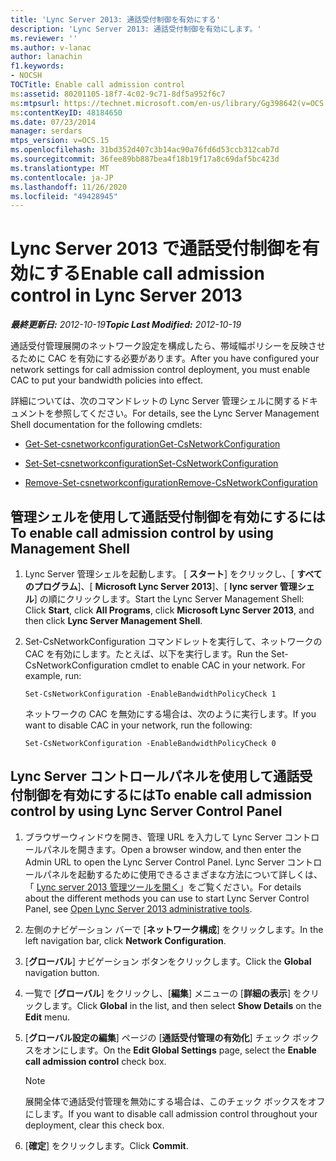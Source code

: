 ```yaml
---
title: 'Lync Server 2013: 通話受付制御を有効にする'
description: 'Lync Server 2013: 通話受付制御を有効にします。'
ms.reviewer: ''
ms.author: v-lanac
author: lanachin
f1.keywords:
- NOCSH
TOCTitle: Enable call admission control
ms:assetid: 80201105-18f7-4c02-9c71-8df5a952f6c7
ms:mtpsurl: https://technet.microsoft.com/en-us/library/Gg398642(v=OCS.15)
ms:contentKeyID: 48184650
ms.date: 07/23/2014
manager: serdars
mtps_version: v=OCS.15
ms.openlocfilehash: 31bd352d407c3b14ac90a76fd6d53ccb312cab7d
ms.sourcegitcommit: 36fee89bb887bea4f18b19f17a8c69daf5bc423d
ms.translationtype: MT
ms.contentlocale: ja-JP
ms.lasthandoff: 11/26/2020
ms.locfileid: "49428945"
---
```

# <a name="enable-call-admission-control-in-lync-server-2013"></a><span data-ttu-id="88cfb-103">Lync Server 2013 で通話受付制御を有効にする</span><span class="sxs-lookup"><span data-stu-id="88cfb-103">Enable call admission control in Lync Server 2013</span></span>

<div data-xmlns="http://www.w3.org/1999/xhtml">

<div class="topic" data-xmlns="http://www.w3.org/1999/xhtml" data-msxsl="urn:schemas-microsoft-com:xslt" data-cs="https://msdn.microsoft.com/">

<div data-asp="https://msdn2.microsoft.com/asp">



</div>

<div id="mainSection">

<div id="mainBody"><span data-ttu-id="88cfb-104">

<span> </span></span><span class="sxs-lookup"><span data-stu-id="88cfb-104">

<span> </span></span></span>

<span data-ttu-id="88cfb-105">_**最終更新日:** 2012-10-19_</span><span class="sxs-lookup"><span data-stu-id="88cfb-105">_**Topic Last Modified:** 2012-10-19_</span></span>

<span data-ttu-id="88cfb-106">通話受付管理展開のネットワーク設定を構成したら、帯域幅ポリシーを反映させるために CAC を有効にする必要があります。</span><span class="sxs-lookup"><span data-stu-id="88cfb-106">After you have configured your network settings for call admission control deployment, you must enable CAC to put your bandwidth policies into effect.</span></span>

<span data-ttu-id="88cfb-107">詳細については、次のコマンドレットの Lync Server 管理シェルに関するドキュメントを参照してください。</span><span class="sxs-lookup"><span data-stu-id="88cfb-107">For details, see the Lync Server Management Shell documentation for the following cmdlets:</span></span>

  - [<span data-ttu-id="88cfb-108">Get-Set-csnetworkconfiguration</span><span class="sxs-lookup"><span data-stu-id="88cfb-108">Get-CsNetworkConfiguration</span></span>](https://docs.microsoft.com/powershell/module/skype/Get-CsNetworkConfiguration)

  - [<span data-ttu-id="88cfb-109">Set-Set-csnetworkconfiguration</span><span class="sxs-lookup"><span data-stu-id="88cfb-109">Set-CsNetworkConfiguration</span></span>](https://docs.microsoft.com/powershell/module/skype/Set-CsNetworkConfiguration)

  - [<span data-ttu-id="88cfb-110">Remove-Set-csnetworkconfiguration</span><span class="sxs-lookup"><span data-stu-id="88cfb-110">Remove-CsNetworkConfiguration</span></span>](https://docs.microsoft.com/powershell/module/skype/Remove-CsNetworkConfiguration)

<div>

## <a name="to-enable-call-admission-control-by-using-management-shell"></a><span data-ttu-id="88cfb-111">管理シェルを使用して通話受付制御を有効にするには</span><span class="sxs-lookup"><span data-stu-id="88cfb-111">To enable call admission control by using Management Shell</span></span>

1.  <span data-ttu-id="88cfb-112">Lync Server 管理シェルを起動します。 [ **スタート**] をクリックし、[ **すべてのプログラム**]、[ **Microsoft Lync Server 2013**]、[ **lync server 管理シェル**] の順にクリックします。</span><span class="sxs-lookup"><span data-stu-id="88cfb-112">Start the Lync Server Management Shell: Click **Start**, click **All Programs**, click **Microsoft Lync Server 2013**, and then click **Lync Server Management Shell**.</span></span>

2.  <span data-ttu-id="88cfb-p101">Set-CsNetworkConfiguration コマンドレットを実行して、ネットワークの CAC を有効にします。たとえば、以下を実行します。</span><span class="sxs-lookup"><span data-stu-id="88cfb-p101">Run the Set-CsNetworkConfiguration cmdlet to enable CAC in your network. For example, run:</span></span>
    
        Set-CsNetworkConfiguration -EnableBandwidthPolicyCheck 1
    
    <span data-ttu-id="88cfb-115">ネットワークの CAC を無効にする場合は、次のように実行します。</span><span class="sxs-lookup"><span data-stu-id="88cfb-115">If you want to disable CAC in your network, run the following:</span></span>
    
        Set-CsNetworkConfiguration -EnableBandwidthPolicyCheck 0

</div>

<div>

## <a name="to-enable-call-admission-control-by-using-lync-server-control-panel"></a><span data-ttu-id="88cfb-116">Lync Server コントロールパネルを使用して通話受付制御を有効にするには</span><span class="sxs-lookup"><span data-stu-id="88cfb-116">To enable call admission control by using Lync Server Control Panel</span></span>

1.  <span data-ttu-id="88cfb-117">ブラウザーウィンドウを開き、管理 URL を入力して Lync Server コントロールパネルを開きます。</span><span class="sxs-lookup"><span data-stu-id="88cfb-117">Open a browser window, and then enter the Admin URL to open the Lync Server Control Panel.</span></span> <span data-ttu-id="88cfb-118">Lync Server コントロールパネルを起動するために使用できるさまざまな方法について詳しくは、「 [Lync server 2013 管理ツールを開く](lync-server-2013-open-lync-server-administrative-tools.md)」をご覧ください。</span><span class="sxs-lookup"><span data-stu-id="88cfb-118">For details about the different methods you can use to start Lync Server Control Panel, see [Open Lync Server 2013 administrative tools](lync-server-2013-open-lync-server-administrative-tools.md).</span></span>

2.  <span data-ttu-id="88cfb-119">左側のナビゲーション バーで [**ネットワーク構成**] をクリックします。</span><span class="sxs-lookup"><span data-stu-id="88cfb-119">In the left navigation bar, click **Network Configuration**.</span></span>

3.  <span data-ttu-id="88cfb-120">[**グローバル**] ナビゲーション ボタンをクリックします。</span><span class="sxs-lookup"><span data-stu-id="88cfb-120">Click the **Global** navigation button.</span></span>

4.  <span data-ttu-id="88cfb-121">一覧で [**グローバル**] をクリックし、[**編集**] メニューの [**詳細の表示**] をクリックします。</span><span class="sxs-lookup"><span data-stu-id="88cfb-121">Click **Global** in the list, and then select **Show Details** on the **Edit** menu.</span></span>

5.  <span data-ttu-id="88cfb-122">[**グローバル設定の編集**] ページの [**通話受付管理の有効化**] チェック ボックスをオンにします。</span><span class="sxs-lookup"><span data-stu-id="88cfb-122">On the **Edit Global Settings** page, select the **Enable call admission control** check box.</span></span>
    
    <div>
    

    > [!NOTE]  
    > <span data-ttu-id="88cfb-123">展開全体で通話受付管理を無効にする場合は、このチェック ボックスをオフにします。</span><span class="sxs-lookup"><span data-stu-id="88cfb-123">If you want to disable call admission control throughout your deployment, clear this check box.</span></span>

    
    </div>

6.  <span data-ttu-id="88cfb-124">[**確定**] をクリックします。</span><span class="sxs-lookup"><span data-stu-id="88cfb-124">Click **Commit**.</span></span>

<span data-ttu-id="88cfb-125"></div>

</div>

<span> </span>

</div>

</div>

</span><span class="sxs-lookup"><span data-stu-id="88cfb-125"></div>

</div>

<span> </span>

</div>

</div>

</span></span></div>

